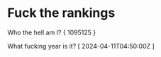 # Fuck the rankings

Who the hell am I?
{ 1095125 }

What fucking year is it?
[ 2024-04-11T04:50:00Z ]

